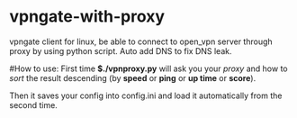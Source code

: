 # vpngate-with-proxy
vpngate client for linux, be able to connect to open_vpn server through proxy
by using python script. Auto add DNS to fix DNS leak.

#How to use:
First time **$./vpnproxy.py** will ask you your *proxy* and how to *sort* the result descending (by **speed** or 
**ping** or **up time** or **score**).

Then it saves your config into config.ini and load it automatically from the second time. 

